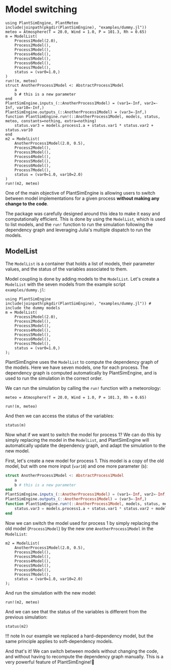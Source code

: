 # Model switching

```@setup usepkg
using PlantSimEngine, PlantMeteo
include(joinpath(pkgdir(PlantSimEngine), "examples/dummy.jl"))
meteo = Atmosphere(T = 20.0, Wind = 1.0, P = 101.3, Rh = 0.65)
m = ModelList(
    Process1Model(2.0), 
    Process2Model(),
    Process3Model(),
    Process4Model(),
    Process5Model(),
    Process6Model(),
    Process7Model(),
    status = (var0=1.0,)
)
run!(m, meteo)
struct AnotherProcess1Model <: AbstractProcess1Model
    a
    b # this is a new parameter
end
PlantSimEngine.inputs_(::AnotherProcess1Model) = (var1=-Inf, var2=-Inf, var10=-Inf,)
PlantSimEngine.outputs_(::AnotherProcess1Model) = (var3=-Inf,)
function PlantSimEngine.run!(::AnotherProcess1Model, models, status, meteo, constants=nothing, extra=nothing)
    status.var3 = models.process1.a + status.var1 * status.var2 + status.var10
end
m2 = ModelList(
    AnotherProcess1Model(2.0, 0.5), 
    Process2Model(),
    Process3Model(),
    Process4Model(),
    Process5Model(),
    Process6Model(),
    Process7Model(),
    status = (var0=1.0, var10=2.0)
)
run!(m2, meteo)
```

One of the main objective of PlantSimEngine is allowing users to switch between model implementations for a given process **without making any change to the code**. 

The package was carefully designed around this idea to make it easy and computationally efficient. This is done by using the `ModelList`, which is used to list models, and the `run!` function to run the simulation following the dependency graph and leveraging Julia's multiple dispatch to run the models.

## ModelList

The `ModelList` is a container that holds a list of models, their parameter values, and the status of the variables associated to them.

Model coupling is done by adding models to the `ModelList`. Let's create a `ModelList` with the seven models from the example script `examples/dummy.jl`:

```@example usepkg
using PlantSimEngine
include(joinpath(pkgdir(PlantSimEngine), "examples/dummy.jl")) # include the dummy models
m = ModelList(
    Process1Model(2.0), 
    Process2Model(),
    Process3Model(),
    Process4Model(),
    Process5Model(),
    Process6Model(),
    Process7Model(),
    status = (var0=1.0,)
);
```

PlantSimEngine uses the `ModelList` to compute the dependency graph of the models. Here we have seven models, one for each process. The dependency graph is computed automatically by PlantSimEngine, and is used to run the simulation in the correct order.

We can run the simulation by calling the `run!` function with a meteorology:

```@example usepkg
meteo = Atmosphere(T = 20.0, Wind = 1.0, P = 101.3, Rh = 0.65)

run!(m, meteo)
```

And then we can access the status of the variables:

```@example usepkg
status(m)
```

Now what if we want to switch the model for process 1? We can do this by simply replacing the model in the `ModelList`, and PlantSimEngine will automatically update the dependency graph, and adapt the simulation to the new model.

First, let's create a new model for process 1. This model is a copy of the old model, but with one more input (`var10`) and one more parameter (`b`):

``` julia
struct AnotherProcess1Model <: AbstractProcess1Model
    a
    b # this is a new parameter
end
PlantSimEngine.inputs_(::AnotherProcess1Model) = (var1=-Inf, var2=-Inf, var10=-Inf)
PlantSimEngine.outputs_(::AnotherProcess1Model) = (var3=-Inf,)
function PlantSimEngine.run!(::AnotherProcess1Model, models, status, meteo, constants=nothing, extra=nothing)
    status.var3 = models.process1.a + status.var1 * status.var2 + models.process1.b * status.var10
end
```

Now we can switch the model used for process 1 by simply replacing the old model (`Process1Model`) by the new one `AnotherProcess1Model` in the `ModelList`:

```@example usepkg
m2 = ModelList(
    AnotherProcess1Model(2.0, 0.5), 
    Process2Model(),
    Process3Model(),
    Process4Model(),
    Process5Model(),
    Process6Model(),
    Process7Model(),
    status = (var0=1.0, var10=2.0)
);
```

And run the simulation with the new model:

```@example usepkg
run!(m2, meteo)
```

And we can see that the status of the variables is different from the previous simulation:

```@example usepkg
status(m2)
```

!!! note
    In our example we replaced a hard-dependency model, but the same principle applies to soft-dependency models.

And that's it! We can switch between models without changing the code, and without having to recompute the dependency graph manually. This is a very powerful feature of PlantSimEngine!💪